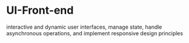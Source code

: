 # UI-Front-end
interactive and dynamic user interfaces, manage state, handle asynchronous operations, and implement responsive design principles
